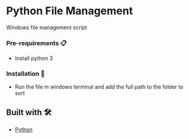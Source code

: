 # Python File Management

Windows file management script

### Pre-requirements 📋

* Install python 3

### Installation 🔧

* Run the file in windows terminal and add the full path to the folder to sort

## Built with 🛠️

* [Python](https://www.python.org/)
